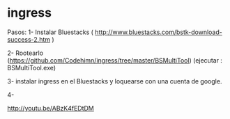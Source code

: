 ingress
=======

Pasos:
1- Instalar Bluestacks  ( http://www.bluestacks.com/bstk-download-success-2.htm )

2- Rootearlo (https://github.com/Codehimn/ingress/tree/master/BSMultiTool) (ejecutar : BSMultiTool.exe)

3- instalar ingress en el Bluestacks y loquearse con una cuenta de google.

4- 




http://youtu.be/ABzK4fEDtDM

